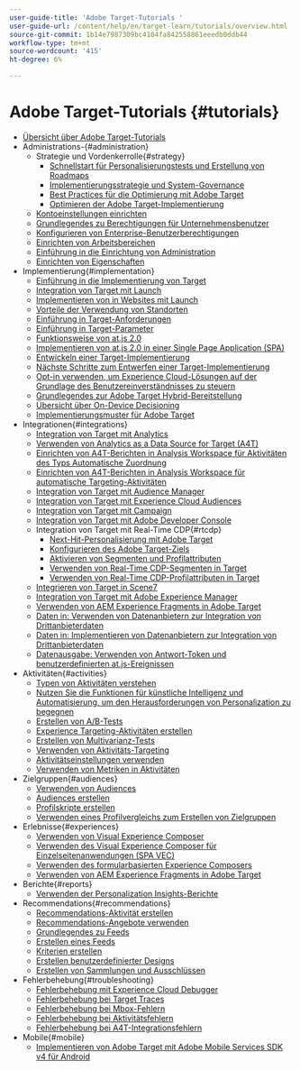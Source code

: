 ```yaml
---
user-guide-title: 'Adobe Target-Tutorials '
user-guide-url: /content/help/en/target-learn/tutorials/overview.html
source-git-commit: 1b14e7987309bc4104fa842558861eeedb0ddb44
workflow-type: tm+mt
source-wordcount: '415'
ht-degree: 6%

---
```



# Adobe Target-Tutorials  {#tutorials}

+ [Übersicht über Adobe Target-Tutorials](../overview.md)
+ Administrations-{#administration}
   + Strategie und Vordenkerrolle{#strategy}
      + [Schnellstart für Personalisierungstests und Erstellung von Roadmaps](../strategy/create-personalization-roadmap-testing-plan.md)
      + [Implementierungsstrategie und System-Governance](../dev101/1-1-implementation-strategy-sys-governance.md)
      + [Best Practices für die Optimierung mit Adobe Target](../strategy/target-best-practices-for-optimization.md)
      + [Optimieren der Adobe Target-Implementierung](../strategy/optimize-your-target-implementation.md)
   + [Kontoeinstellungen einrichten](../administration/set-up-account-preferences.md)
   + [Grundlegendes zu Berechtigungen für Unternehmensbenutzer](../administration/understanding-enterprise-user-permissions.md)
   + [Konfigurieren von Enterprise-Benutzerberechtigungen](../dev101/1-2-configure-ent-user-permissions.md)
   + [Einrichten von Arbeitsbereichen](../administration/set-up-workspaces.md)
   + [Einführung in die Einrichtung von Administration](../dev101/1-3-intro-to-admin-setup.md)
   + [Einrichten von Eigenschaften](../administration/set-up-properties.md)
+ Implementierung{#implementation}
   + [Einführung in die Implementierung von Target](../dev101/2-1-intro-to-target-implementation.md)
   + [Integration von Target mit Launch](../dev101/3-1-target-launch.md)
   + [Implementieren von in Websites mit Launch](https://experienceleague.adobe.com/docs/launch-learn/implementing-in-websites-with-launch/index.html?lang=en)
   + [Vorteile der Verwendung von Standorten](../dev101/2-2-benefits-of-locations.md)
   + [Einführung in Target-Anforderungen](../dev101/2-3-intro-to-target-requests.md)
   + [Einführung in Target-Parameter](../dev101/2-4-intro-to-target-params.md)
   + [Funktionsweise von at.js 2.0](../implementation/understanding-how-atjs-20-works.md)
   + [Implementieren von at.js 2.0 in einer Single Page Application (SPA)](../implementation/implement-atjs-20-in-a-single-page-application.md)
   + [Entwickeln einer Target-Implementierung](../dev101/2-5-design-target-implementation.md)
   + [Nächste Schritte zum Entwerfen einer Target-Implementierung](../dev101/2-6-next-steps-design-target-implementation.md)
   + [Opt-in verwenden, um Experience Cloud-Lösungen auf der Grundlage des Benutzereinverständnisses zu steuern](https://experienceleague.adobe.com/docs/id-service/using/implementation/opt-in-service/use-opt-in-to-control-experience-cloud-activities-based-on-user-consent.html?lang=en)
   + [Grundlegendes zur Adobe Target Hybrid-Bereitstellung](../implementation/hybrid-deployment.md)
   + [Übersicht über On-Device Decisioning](../implementation/on-device-decisioning-overview.md)
   + [Implementierungsmuster für Adobe Target](../implementation/implementation-patterns-for-adobe-target.md)
+ Integrationen{#integrations}
   + [Integration von Target mit Analytics](../dev101/3-2-target-analytics.md)
   + [Verwenden von Analytics as a Data Source for Target (A4T)](../integrations/use-analytics-as-a-data-source-a4t.md)
   + [Einrichten von A4T-Berichten in Analysis Workspace für Aktivitäten des Typs Automatische Zuordnung](../integrations/set-up-a4t-reports-in-analysis-workspace-for-auto-allocate-activities.md)
   + [Einrichten von A4T-Berichten in Analysis Workspace für automatische Targeting-Aktivitäten](../integrations/set-up-a4t-reports-in-analysis-workspace-for-auto-target-activities.md)
   + [Integration von Target mit Audience Manager](../dev101/3-3-target-dmp.md)
   + [Integration von Target mit Experience Cloud Audiences](../dev101/3-4-target-exc-audiences.md)
   + [Integration von Target mit Campaign](../dev101/3-6-target-campaign.md)
   + [Integration von Target mit Adobe Developer Console](../dev101/3-7-target-io.md)
   + Integration von Target mit Real-Time CDP{#rtcdp}
      + [Next-Hit-Personalisierung mit Adobe Target](../integrations/rtcdp/next-hit-personalization.md)
      + [Konfigurieren des Adobe Target-Ziels](../integrations/rtcdp/configure-the-target-destination.md)
      + [Aktivieren von Segmenten und Profilattributen](../integrations/rtcdp/activate-segments-and-profile-attributes.md)
      + [Verwenden von Real-Time CDP-Segmenten in Target](../integrations/rtcdp/use-rtcdp-segments-in-target.md)
      + [Verwenden von Real-Time CDP-Profilattributen in Target](../integrations/rtcdp/use-rtcdp-profile-attributes-in-target.md)
   + [Integrieren von Target in Scene7](../dev101/3-8-target-scene7.md)
   + [Integration von Target mit Adobe Experience Manager](../dev101/3-5-target-aem.md)
   + [Verwenden von AEM Experience Fragments in Adobe Target](https://helpx.adobe.com/experience-manager/kt/sites/using/experience-fragment-target-offer-feature-video-use.html)
   + [Daten in: Verwenden von Datenanbietern zur Integration von Drittanbieterdaten](../integrations/use-data-providers-to-integrate-third-party-data.md)
   + [Daten in: Implementieren von Datenanbietern zur Integration von Drittanbieterdaten](../integrations/implement-data-providers-to-integrate-third-party-data.md)
   + [Datenausgabe: Verwenden von Antwort-Token und benutzerdefinierten at.js-Ereignissen](../integrations/use-response-tokens-and-atjs-custom-events.md)
+ Aktivitäten{#activities}
   + [Typen von Aktivitäten verstehen](../activities/understanding-the-types-of-activities.md)
   + [Nutzen Sie die Funktionen für künstliche Intelligenz und Automatisierung, um den Herausforderungen von Personalization zu begegnen](../activities/use-the-artificial-intelligence-and-automation-capabilities-to-meet-the-challenges-of-personalization.md)
   + [Erstellen von A/B-Tests](../activities/create-ab-tests.md)
   + [Experience Targeting-Aktivitäten erstellen](../activities/create-experience-targeting-activities.md)
   + [Erstellen von Multivarianz-Tests](../activities/create-multivariate-tests.md)
   + [Verwenden von Aktivitäts-Targeting](../activities/use-activity-targeting.md)
   + [Aktivitätseinstellungen verwenden](../activities/use-activity-settings.md)
   + [Verwenden von Metriken in Aktivitäten](../activities/use-metrics-in-activities.md)
+ Zielgruppen{#audiences}
   + [Verwenden von Audiences](../audiences/use-audiences.md)
   + [Audiences erstellen](../audiences/create-audiences.md)
   + [Profilskripte erstellen](../audiences/create-profile-scripts.md)
   + [Verwenden eines Profilvergleichs zum Erstellen von Zielgruppen](../audiences/use-profile-comparison-to-build-audiences.md)
+ Erlebnisse{#experiences}
   + [Verwenden von Visual Experience Composer](../experiences/use-the-visual-experience-composer.md)
   + [Verwenden des Visual Experience Composer für Einzelseitenanwendungen (SPA VEC)](../experiences/use-the-visual-experience-composer-for-single-page-applications.md)
   + [Verwenden des formularbasierten Experience Composers](../experiences/use-the-form-based-experience-composer.md)
   + [Verwenden von AEM Experience Fragments in Adobe Target](https://helpx.adobe.com/experience-manager/kt/sites/using/experience-fragment-target-offer-feature-video-use.html)
+ Berichte{#reports}
   + [Verwenden der Personalization Insights-Berichte](../reports/use-the-personalization-insights-reports.md)
+ Recommendations{#recommendations}
   + [Recommendations-Aktivität erstellen](../recommendations/create-a-recommendations-activity.md)
   + [Recommendations-Angebote verwenden](../recommendations/use-recommendations-offers.md)
   + [Grundlegendes zu Feeds](../recommendations/understanding-feeds.md)
   + [Erstellen eines Feeds](../recommendations/create-a-feed.md)
   + [Kriterien erstellen](../recommendations/create-criteria.md)
   + [Erstellen benutzerdefinierter Designs](../recommendations/create-custom-designs.md)
   + [Erstellen von Sammlungen und Ausschlüssen](../recommendations/create-collections-and-exclusions.md)
+ Fehlerbehebung{#troubleshooting}
   + [Fehlerbehebung mit Experience Cloud Debugger](../troubleshooting/troubleshoot-with-the-experience-cloud-debugger.md)
   + [Fehlerbehebung bei Target Traces](../troubleshooting/troubleshoot-with-target-traces.md)
   + [Fehlerbehebung bei Mbox-Fehlern](../dev101/4-1-troubleshoot-mbox-errors.md)
   + [Fehlerbehebung bei Aktivitätsfehlern](../dev101/4-2-troubleshoot-activity-errors.md)
   + [Fehlerbehebung bei A4T-Integrationsfehlern](../dev101/4-3-troubleshoot-integration-errors.md)
+ Mobile{#mobile}
   + [Implementieren von Adobe Target mit Adobe Mobile Services SDK v4 für Android](../mobile-v4/overview.md)
